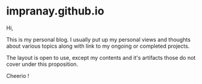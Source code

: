 # impranay.github.io

Hi,

This is my personal blog. I usually put up my personal views and thoughts about various topics along with link to my 
ongoing or completed projects. 

The layout is open to use, except my contents and it's artifacts those do not cover under this proposition.


Cheerio !
